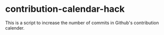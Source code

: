 # contribution-calendar-hack

This is a script to increase the number of commits in Github's contribution calender.